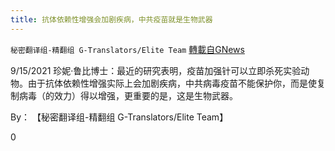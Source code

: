 ```yaml
---
title: 抗体依赖性增强会加剧疾病，中共疫苗就是生物武器
---
```

`秘密翻译组-精翻组 G-Translators/Elite Team` [轉載自GNews](https://gnews.org/zh-hans/1542017/)

9/15/2021 珍妮·鲁比博士：最近的研究表明，疫苗加强针可以立即杀死实验动物。由于抗体依赖性增强实际上会加剧疾病，中共病毒疫苗不能保护你，而是使复制病毒（的效力）得以增强，更重要的是，这是生物武器。

By： 【秘密翻译组-精翻组 G-Translators/Elite Team】

0
